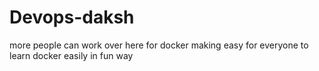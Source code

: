 # Devops-daksh
more people can work over here for docker 
making easy for everyone to learn docker easily
in fun way
